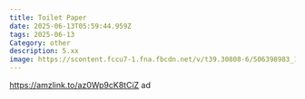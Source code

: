 ```yaml
---
title: Toilet Paper
date: 2025-06-13T05:59:44.959Z
tags: 2025-06-13
Category: other
description: 5.xx
image: https://scontent.fccu7-1.fna.fbcdn.net/v/t39.30808-6/506398983_1865596707332102_4024223904555174090_n.jpg?stp=dst-jpg_s720x720_tt6&_nc_cat=110&ccb=1-7&_nc_sid=aa7b47&_nc_ohc=89w2meRhYIsQ7kNvwHBaWuH&_nc_oc=AdnwhrgIY5IpIw9rxLEq6Qp41hxRHyKc1B8XG_j1XDPV8iQphzWgNjpS6DGfy3q_xT4oaZIwrLbbrnXHCk0_Y3Ed&_nc_zt=23&_nc_ht=scontent.fccu7-1.fna&_nc_gid=1A68pWfPvP4QxN3FPPcYvw&oh=00_AfOTjxIJw9LFxZiT9vPizTeFXOPv58F2EbgbV5HiCGG0Tw&oe=68518D30
---
```

https://amzlink.to/az0Wp9cK8tCiZ ad